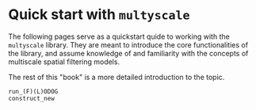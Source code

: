 # Quick start with `multyscale`

The following pages serve as a quickstart quide
to working with the `multyscale` library.
They are meant to introduce the core functionalities of the library,
and assume knowledge of and familiarity with
the concepts of multiscale spatial filtering models.

The rest of this "book" is a more detailed introduction to the topic.

```{toctree}
run_(F)(L)ODOG
construct_new
```